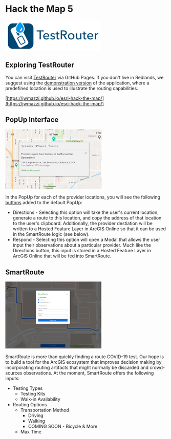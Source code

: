 # Hack the Map 5

[<img src="./images/logo.png" width="300px">](https://jwmazzi.github.io/esri-hack-the-map)

## Exploring TestRouter

You can visit [TestRouter](https://jwmazzi.github.io/esri-hack-the-map) via GitHub Pages. If you don't live in Redlands, we suggest using the [demonstration version](https://jwmazzi.github.io/esri-hack-the-map?demo=true) of the application, where a predefined location is used to illustrate the routing capabilities.

[https://jwmazzi.github.io/esri-hack-the-map/](https://jwmazzi.github.io/esri-hack-the-map/)

## PopUp Interface

<img src="./images/popup_view.png" width="300px">
<br/>

In the PopUp for each of the provider locations, you will see the following [buttons](https://developers.arcgis.com/javascript/latest/api-reference/esri-support-actions-ActionButton.html) added to the default PopUp:

* Directions - Selecting this option will take the user's current location, generate a route to this location, and copy the address of that location to the user's clipboard. Additionally, the provider destiation will be written to a Hosted Feature Layer in ArcGIS Online so that it can be used in the SmartRoute logic (see below).
* Respond - Selecting this option will open a Modal that allows the user input their observations about a particular provider. Much like the Directions button, this input is stored in a Hosted Feature Layer in ArcGIS Online that will be fed into SmartRoute.

## SmartRoute

<img src="./images/smartroute_view.png" width="300px">
<br/>

SmartRoute is more than quickly finding a route COVID-19 test. Our hope is to build a tool for the ArcGIS ecosystem that improves decision making by incorporating routing artifacts that might normally be discarded and crowd-sources observations. At the moment, SmartRoute offers the following inputs:

* Testing Types
  * Testing Kits
  * Walk-in Availability
* Routing Options
  * Transportation Method
    * Driving
    * Walking
    * COMING SOON - Bicycle & More
  * Max Time

